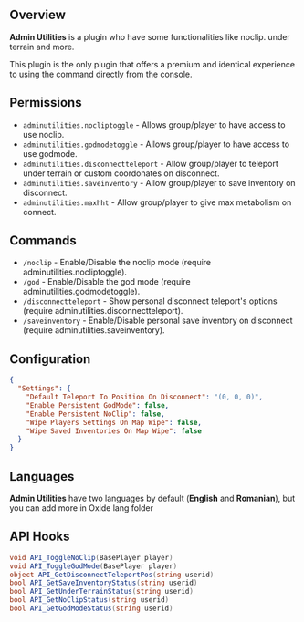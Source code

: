 ## Overview
**Admin Utilities** is a plugin who have some functionalities like noclip. under terrain and more.

This plugin is the only plugin that offers a premium and identical experience to using the command directly from the console.
## Permissions
* ``adminutilities.nocliptoggle`` - Allows group/player to have access to use noclip.
* ``adminutilities.godmodetoggle`` - Allows group/player to have access to use godmode.
* ``adminutilities.disconnectteleport`` - Allow group/player to teleport under terrain or custom coordonates on disconnect.
* ``adminutilities.saveinventory`` - Allow group/player to save inventory on disconnect.
* ``adminutilities.maxhht`` - Allow group/player to give max metabolism on connect.
## Commands
* ``/noclip`` - Enable/Disable the noclip mode (require adminutilities.nocliptoggle).
* ``/god`` - Enable/Disable the god mode (require adminutilities.godmodetoggle).
* ``/disconnectteleport`` - Show personal disconnect teleport's options (require adminutilities.disconnectteleport).
* ``/saveinventory`` - Enable/Disable personal save inventory on disconnect (require adminutilities.saveinventory).
## Configuration
```json
{
  "Settings": {
    "Default Teleport To Position On Disconnect": "(0, 0, 0)",
    "Enable Persistent GodMode": false,
    "Enable Persistent NoClip": false,
    "Wipe Players Settings On Map Wipe": false,
    "Wipe Saved Inventories On Map Wipe": false
  }
}
```
## Languages
**Admin Utilities** have two languages by default (**English** and **Romanian**), but you can add more in Oxide lang folder
## API Hooks
```csharp
void API_ToggleNoClip(BasePlayer player)
void API_ToggleGodMode(BasePlayer player)
object API_GetDisconnectTeleportPos(string userid)
bool API_GetSaveInventoryStatus(string userid)
bool API_GetUnderTerrainStatus(string userid)
bool API_GetNoClipStatus(string userid)
bool API_GetGodModeStatus(string userid)
```